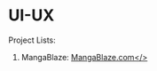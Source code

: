 # UI-UX

Project Lists:

1. MangaBlaze: <a href="https://www.figma.com/proto/cn6n2IC5dZzRApTvvYLuZ9/MangaBlaze?node-id=0-1&t=MlcPs0sc9OXsnrBo-1">MangaBlaze.com</>
